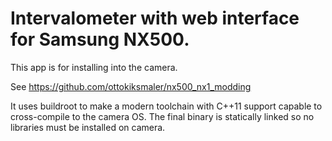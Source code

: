 # Intervalometer with web interface for Samsung NX500.

This app is for installing into the camera.

See https://github.com/ottokiksmaler/nx500_nx1_modding

It uses buildroot to make a modern toolchain with C++11 support capable to
cross-compile to the camera OS. The final binary is statically linked so no
libraries must be installed on camera.

